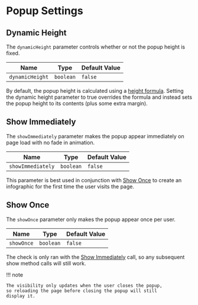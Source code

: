 Popup Settings
==============

Dynamic Height
--------------

The `dynamicHeight` parameter controls whether or not
the popup height is fixed.

| Name            | Type      | Default Value |
|-----------------|-----------|---------------|
| `dynamicHeight` | `boolean` | `false`       |

By default, the popup height is calculated using a [height formula](../basic-properties#height-multiplier).
Setting the dynamic height parameter to true overrides the formula and
instead sets the popup height to its contents (plus some extra margin).

Show Immediately
--------------

The `showImmediately` parameter makes the popup appear
immediately on page load with no fade in animation.

| Name              | Type      | Default Value |
|-------------------|-----------|---------------|
| `showImmediately` | `boolean` | `false`       |

This parameter is best used in conjunction with [Show Once](#show-once)
to create an infographic for the first time the user visits the page.

Show Once
---------

The `showOnce` parameter only makes the popup appear once per
user.

| Name       | Type      | Default Value |
|------------|-----------|---------------|
| `showOnce` | `boolean` | `false`       |

The check is only ran with the [Show Immediately](#show-immediately)
call, so any subsequent show method calls will still work.

!!! note

    The visibility only updates when the user closes the popup,
    so reloading the page before closing the popup will still
    display it.


